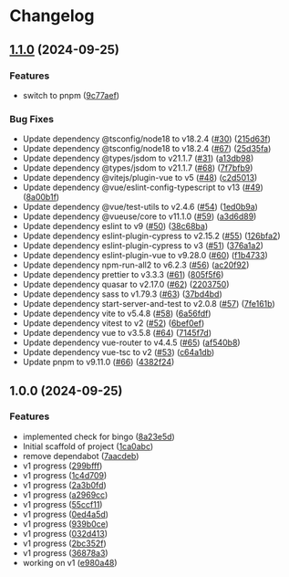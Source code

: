 # Changelog

## [1.1.0](https://github.com/PhyberApex/LobbyBinghoe/compare/v1.0.0...v1.1.0) (2024-09-25)


### Features

* switch to pnpm ([9c77aef](https://github.com/PhyberApex/LobbyBinghoe/commit/9c77aefc23c2532dad61f30810b73746fa716abe))


### Bug Fixes

* Update dependency @tsconfig/node18 to v18.2.4 ([#30](https://github.com/PhyberApex/LobbyBinghoe/issues/30)) ([215d63f](https://github.com/PhyberApex/LobbyBinghoe/commit/215d63faecf19efb46b3b552f5a256c1e1f406a9))
* Update dependency @tsconfig/node18 to v18.2.4 ([#67](https://github.com/PhyberApex/LobbyBinghoe/issues/67)) ([25d35fa](https://github.com/PhyberApex/LobbyBinghoe/commit/25d35fa7800bb57c2e73ea57f533daeda1eaf506))
* Update dependency @types/jsdom to v21.1.7 ([#31](https://github.com/PhyberApex/LobbyBinghoe/issues/31)) ([a13db98](https://github.com/PhyberApex/LobbyBinghoe/commit/a13db983ec927961817ad7cc6eb5b2dd5043d0ce))
* Update dependency @types/jsdom to v21.1.7 ([#68](https://github.com/PhyberApex/LobbyBinghoe/issues/68)) ([7f7bfb9](https://github.com/PhyberApex/LobbyBinghoe/commit/7f7bfb9eefede0b4616181484a87829ad946b02c))
* Update dependency @vitejs/plugin-vue to v5 ([#48](https://github.com/PhyberApex/LobbyBinghoe/issues/48)) ([c2d5013](https://github.com/PhyberApex/LobbyBinghoe/commit/c2d5013e97c647ab916da63abd272de3ed72568c))
* Update dependency @vue/eslint-config-typescript to v13 ([#49](https://github.com/PhyberApex/LobbyBinghoe/issues/49)) ([8a00b1f](https://github.com/PhyberApex/LobbyBinghoe/commit/8a00b1f40bcd46e1eacec874bfb3bb1d959941fe))
* Update dependency @vue/test-utils to v2.4.6 ([#54](https://github.com/PhyberApex/LobbyBinghoe/issues/54)) ([1ed0b9a](https://github.com/PhyberApex/LobbyBinghoe/commit/1ed0b9a2ad3fdfafeca9de4d21cd7c70fa5726ca))
* Update dependency @vueuse/core to v11.1.0 ([#59](https://github.com/PhyberApex/LobbyBinghoe/issues/59)) ([a3d6d89](https://github.com/PhyberApex/LobbyBinghoe/commit/a3d6d89c86732bda1ca6b11efd063729d2a6950f))
* Update dependency eslint to v9 ([#50](https://github.com/PhyberApex/LobbyBinghoe/issues/50)) ([38c68ba](https://github.com/PhyberApex/LobbyBinghoe/commit/38c68ba7ea4dfc91b84b5ceb9a88fccc9aa3d601))
* Update dependency eslint-plugin-cypress to v2.15.2 ([#55](https://github.com/PhyberApex/LobbyBinghoe/issues/55)) ([126bfa2](https://github.com/PhyberApex/LobbyBinghoe/commit/126bfa20998c71afabca98112b32809688425e26))
* Update dependency eslint-plugin-cypress to v3 ([#51](https://github.com/PhyberApex/LobbyBinghoe/issues/51)) ([376a1a2](https://github.com/PhyberApex/LobbyBinghoe/commit/376a1a2a2f743c94d30ee1e0a87b537f1aced449))
* Update dependency eslint-plugin-vue to v9.28.0 ([#60](https://github.com/PhyberApex/LobbyBinghoe/issues/60)) ([f1b4733](https://github.com/PhyberApex/LobbyBinghoe/commit/f1b47330b29d2260b2dc4ae26f3e81f216ae5a7f))
* Update dependency npm-run-all2 to v6.2.3 ([#56](https://github.com/PhyberApex/LobbyBinghoe/issues/56)) ([ac20f92](https://github.com/PhyberApex/LobbyBinghoe/commit/ac20f9247e225f63ee72c7cc3cb8f18b5a042281))
* Update dependency prettier to v3.3.3 ([#61](https://github.com/PhyberApex/LobbyBinghoe/issues/61)) ([805f5f6](https://github.com/PhyberApex/LobbyBinghoe/commit/805f5f673136f6ce346a475dd89dca0084472510))
* Update dependency quasar to v2.17.0 ([#62](https://github.com/PhyberApex/LobbyBinghoe/issues/62)) ([2203750](https://github.com/PhyberApex/LobbyBinghoe/commit/2203750c9c223621085b4beaf203f9217d5e6b26))
* Update dependency sass to v1.79.3 ([#63](https://github.com/PhyberApex/LobbyBinghoe/issues/63)) ([37bd4bd](https://github.com/PhyberApex/LobbyBinghoe/commit/37bd4bd56cb0714a8ca49f7cf8f90f43cefd913d))
* Update dependency start-server-and-test to v2.0.8 ([#57](https://github.com/PhyberApex/LobbyBinghoe/issues/57)) ([7fe161b](https://github.com/PhyberApex/LobbyBinghoe/commit/7fe161bb354c34495d2409017d932b5613430043))
* Update dependency vite to v5.4.8 ([#58](https://github.com/PhyberApex/LobbyBinghoe/issues/58)) ([6a56fdf](https://github.com/PhyberApex/LobbyBinghoe/commit/6a56fdfef4c20b5df7a51b357354b84059e08934))
* Update dependency vitest to v2 ([#52](https://github.com/PhyberApex/LobbyBinghoe/issues/52)) ([6bef0ef](https://github.com/PhyberApex/LobbyBinghoe/commit/6bef0efabd258f5caa2c71979e9636ea8b0212ca))
* Update dependency vue to v3.5.8 ([#64](https://github.com/PhyberApex/LobbyBinghoe/issues/64)) ([7145f7d](https://github.com/PhyberApex/LobbyBinghoe/commit/7145f7d7ef2475c129885a082c85c217fe0f7a5e))
* Update dependency vue-router to v4.4.5 ([#65](https://github.com/PhyberApex/LobbyBinghoe/issues/65)) ([af540b8](https://github.com/PhyberApex/LobbyBinghoe/commit/af540b83991f460396c35ec8b80456863537bb1e))
* Update dependency vue-tsc to v2 ([#53](https://github.com/PhyberApex/LobbyBinghoe/issues/53)) ([c64a1db](https://github.com/PhyberApex/LobbyBinghoe/commit/c64a1dbc0100d44b0617a7e5a74519ed25a8dba1))
* Update pnpm to v9.11.0 ([#66](https://github.com/PhyberApex/LobbyBinghoe/issues/66)) ([4382f24](https://github.com/PhyberApex/LobbyBinghoe/commit/4382f24f0e06c11f18516617f4b651ad966e8649))

## 1.0.0 (2024-09-25)


### Features

* implemented check for bingo ([8a23e5d](https://github.com/PhyberApex/LobbyBinghoe/commit/8a23e5dd87769445ac8c0edb1f5e76a46c8d0660))
* Initial scaffold of project ([1ca0abc](https://github.com/PhyberApex/LobbyBinghoe/commit/1ca0abcc9db93cd1cecc633c1b4fe4ede5ef980a))
* remove dependabot ([7aacdeb](https://github.com/PhyberApex/LobbyBinghoe/commit/7aacdeb5ba9dc711d6ae44f4f134c2c4b9d95f62))
* v1 progress ([299bfff](https://github.com/PhyberApex/LobbyBinghoe/commit/299bfff2d431b55d85236e6ce7cccf1549318d9d))
* v1 progress ([1c4d709](https://github.com/PhyberApex/LobbyBinghoe/commit/1c4d7096284a5c1a7bb2c78d650700f4e878cc1b))
* v1 progress ([2a3b0fd](https://github.com/PhyberApex/LobbyBinghoe/commit/2a3b0fd37a1a3d9addfb03b46428e721e2e619c7))
* v1 progress ([a2969cc](https://github.com/PhyberApex/LobbyBinghoe/commit/a2969cc710e265b0681c21d1f742731be2aa9e1a))
* v1 progress ([55ccf11](https://github.com/PhyberApex/LobbyBinghoe/commit/55ccf1104af498cdc3d17967846517f00c4865b3))
* v1 progress ([0ed4a5d](https://github.com/PhyberApex/LobbyBinghoe/commit/0ed4a5d9d85c297d46af5b2b09b82bc1464ef00d))
* v1 progress ([939b0ce](https://github.com/PhyberApex/LobbyBinghoe/commit/939b0ce217ea74a8d7b6e53568a0b8fb53ffaabd))
* v1 progress ([032d413](https://github.com/PhyberApex/LobbyBinghoe/commit/032d413775fb8fd0f0961557253193f0e424616d))
* v1 progress ([2bc352f](https://github.com/PhyberApex/LobbyBinghoe/commit/2bc352fef296101d3d8f92b61feb3a6c40a1c419))
* v1 progress ([36878a3](https://github.com/PhyberApex/LobbyBinghoe/commit/36878a32a366ef125fd66750b83f1edb85f88ecb))
* working on v1 ([e980a48](https://github.com/PhyberApex/LobbyBinghoe/commit/e980a484eab923b8f08dd42432abfc3db713c9bd))
